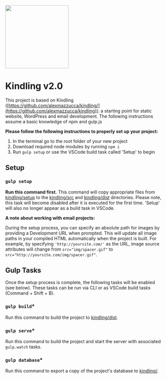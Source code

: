 <img src="https://user-images.githubusercontent.com/333020/69454644-a2dbdd80-0d34-11ea-8463-2c6b3337e277.png" width="200" height="200">

# Kindling v2.0

This project is based on Kindling ([https://github.com/alexmazzucca/kindling/](https://github.com/alexmazzucca/kindling)): a starting point for static website, WordPress and email development. The following instructions assume a basic knowledge of npm and gulp.js

**Please follow the following instructions to properly set up your project:**

  1. In the terminal go to the root folder of your new project
  2. Download required node modules by running `npm i`
  3. Run `gulp setup` or use the VSCode build task called 'Setup' to begin
  
## Setup

### `gulp setup`

<b>Run this command first.</b> This command will copy appropriate files from [kindling/setup](/setup) to the [kindling/src](/src) and [kindling/dist](/dist) directories. Please note, this task will become disabled after it is executed for the first time. 'Setup' will also no longer appear as a build task in VSCode.

**A note about working with email projects:**

During the setup process, you can specify an absolute path for images by providing a Development URL when prompted. This will update all image paths in your compiled HTML automatically when the project is built. For example, by specifying `'http://yoursite.com/'` as the URL, image source attributes will change from `src="img/spacer.gif"` to `src="http://yoursite.com/img/spacer.gif"`.
  
## Gulp Tasks

Once the setup process is complete, the following tasks will be enabled (see below). These tasks can be run via CLI or as VSCode build tasks (Command + Shift + B).

### `gulp build`*

Run this command to build the project to [kindling/dist](/dist).

### `gulp serve`*

Run this command to build the project and start the server with associated `gulp.watch` tasks.

### `gulp database`*

Run this command to export a copy of the project's database to [kindling/](/).